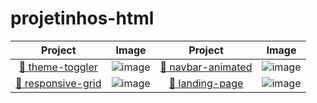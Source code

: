 # projetinhos-html

  |                       Project                        |                           Image                           |                                               Project |                 Image                 |
  | :----------------------------: |:-------------------------------------------------------: | :----------------------------: |:-------------------------------------------------------: |
  |   [:blue_book: theme-toggler](theme-toggler-css/)    | ![image](theme-toggler-css/Peek%2005-12-2020%2017-19.gif) | [:orange_book: navbar-animated](navbar-animated-css/) | ![image](navbar-animated-css/gif.gif) |
  | [:green_book: responsive-grid](responsive-grid-css/) |      ![image](responsive-grid-css/photo-gallery.gif)      |           [:closed_book: landing-page](landing-page/) |   ![image](landing-page/x.gif)    |
